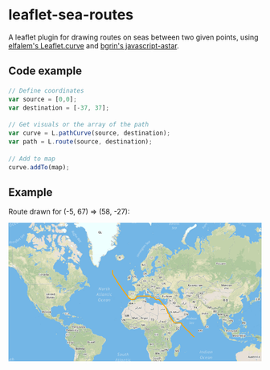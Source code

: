 # leaflet-sea-routes

A leaflet plugin for drawing routes on seas between two given points, using [elfalem's Leaflet.curve](https://github.com/elfalem/Leaflet.curve) and [bgrin's javascript-astar](https://github.com/bgrins/javascript-astar).

## Code example

```javascript
// Define coordinates
var source = [0,0];
var destination = [-37, 37];

// Get visuals or the array of the path
var curve = L.pathCurve(source, destination);
var path = L.route(source, destination);

// Add to map
curve.addTo(map);
```

## Example

Route drawn for (-5, 67) => (58, -27):

![route example](/img/route.png)